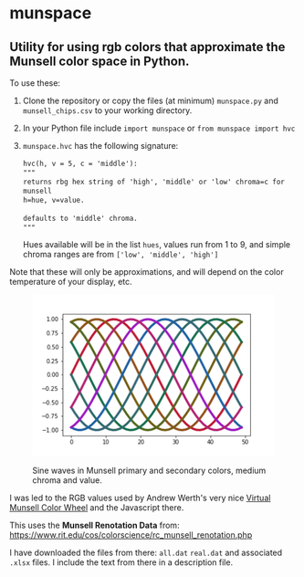 # munspace

## Utility for using rgb colors that approximate the Munsell color space in Python.

To use these:

1.  Clone the repository or copy the files (at minimum) `munspace.py` and 
    `munsell_chips.csv` to your working directory.
2.  In your Python file include `import munspace` or `from munspace import hvc`
3.  `munspace.hvc` has the following signature:

        hvc(h, v = 5, c = 'middle'):
        """
        returns rbg hex string of 'high', 'middle' or 'low' chroma=c for munsell
        h=hue, v=value.

        defaults to 'middle' chroma.
        """
    Hues available will be in the list `hues`, values run from 1 to 9,
    and simple chroma ranges are from `['low', 'middle', 'high']`
    
Note that these will only be approximations, and will depend on the 
color temperature of your display, etc.

<figure>

![10 sine waves in Munsell colors](munsell-color-demo.png)

<figcaption>Sine waves in Munsell primary and secondary colors, medium chroma
and value.</figcaption>
</figure>

I was led to the RGB values used by Andrew Werth's very nice
[Virtual Munsell Color Wheel](https://www.andrewwerth.com/aboutmunsell/) and the
Javascript there.

This uses the **Munsell Renotation Data** from:
<https://www.rit.edu/cos/colorscience/rc_munsell_renotation.php>

I have downloaded the files from there: `all.dat` `real.dat` and 
associated `.xlsx` files. I include the text from there in a description file.
